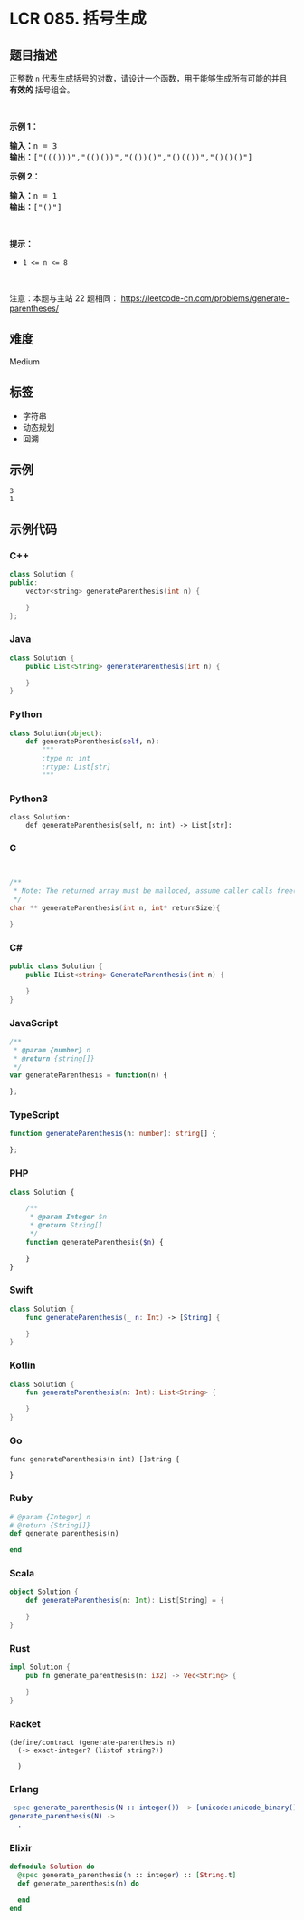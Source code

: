 # LCR 085. 括号生成

## 题目描述

<p>正整数&nbsp;<code>n</code>&nbsp;代表生成括号的对数，请设计一个函数，用于能够生成所有可能的并且 <strong>有效的 </strong>括号组合。</p>

<p>&nbsp;</p>

<p><strong>示例 1：</strong></p>

<pre>
<strong>输入：</strong>n = 3
<strong>输出：</strong>[&quot;((()))&quot;,&quot;(()())&quot;,&quot;(())()&quot;,&quot;()(())&quot;,&quot;()()()&quot;]
</pre>

<p><strong>示例 2：</strong></p>

<pre>
<strong>输入：</strong>n = 1
<strong>输出：</strong>[&quot;()&quot;]
</pre>

<p>&nbsp;</p>

<p><strong>提示：</strong></p>

<ul>
	<li><code>1 &lt;= n &lt;= 8</code></li>
</ul>

<p>&nbsp;</p>

<p><meta charset="UTF-8" />注意：本题与主站 22&nbsp;题相同：&nbsp;<a href="https://leetcode-cn.com/problems/generate-parentheses/">https://leetcode-cn.com/problems/generate-parentheses/</a></p>


## 难度

Medium

## 标签

- 字符串
- 动态规划
- 回溯

## 示例

```
3
1
```

## 示例代码

### C++

```cpp
class Solution {
public:
    vector<string> generateParenthesis(int n) {

    }
};
```

### Java

```java
class Solution {
    public List<String> generateParenthesis(int n) {

    }
}
```

### Python

```python
class Solution(object):
    def generateParenthesis(self, n):
        """
        :type n: int
        :rtype: List[str]
        """
```

### Python3

```python3
class Solution:
    def generateParenthesis(self, n: int) -> List[str]:
```

### C

```c


/**
 * Note: The returned array must be malloced, assume caller calls free().
 */
char ** generateParenthesis(int n, int* returnSize){

}
```

### C#

```csharp
public class Solution {
    public IList<string> GenerateParenthesis(int n) {

    }
}
```

### JavaScript

```javascript
/**
 * @param {number} n
 * @return {string[]}
 */
var generateParenthesis = function(n) {

};
```

### TypeScript

```typescript
function generateParenthesis(n: number): string[] {

};
```

### PHP

```php
class Solution {

    /**
     * @param Integer $n
     * @return String[]
     */
    function generateParenthesis($n) {

    }
}
```

### Swift

```swift
class Solution {
    func generateParenthesis(_ n: Int) -> [String] {

    }
}
```

### Kotlin

```kotlin
class Solution {
    fun generateParenthesis(n: Int): List<String> {

    }
}
```

### Go

```golang
func generateParenthesis(n int) []string {

}
```

### Ruby

```ruby
# @param {Integer} n
# @return {String[]}
def generate_parenthesis(n)

end
```

### Scala

```scala
object Solution {
    def generateParenthesis(n: Int): List[String] = {

    }
}
```

### Rust

```rust
impl Solution {
    pub fn generate_parenthesis(n: i32) -> Vec<String> {

    }
}
```

### Racket

```racket
(define/contract (generate-parenthesis n)
  (-> exact-integer? (listof string?))

  )
```

### Erlang

```erlang
-spec generate_parenthesis(N :: integer()) -> [unicode:unicode_binary()].
generate_parenthesis(N) ->
  .
```

### Elixir

```elixir
defmodule Solution do
  @spec generate_parenthesis(n :: integer) :: [String.t]
  def generate_parenthesis(n) do

  end
end
```

